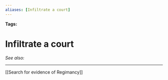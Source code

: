 ```yaml
---
aliases: [Infiltrate a court]
---
```


**Tags:** 
# Infiltrate a court
*See also:* 
___
[[Search for evidence of Regimancy]]